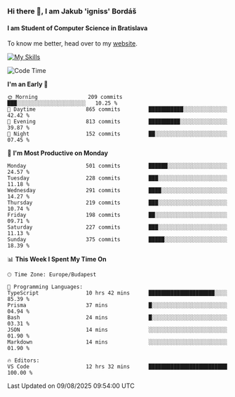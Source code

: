 ### Hi there 👋, I am Jakub 'igniss' Bordáš

#### I am Student of Computer Science in Bratislava
To know me better, head over to my [website](https://bordas.sk).

[![My Skills](https://skillicons.dev/icons?i=js,typescript,html,css,figma,svelte,vue,next,postgresql,nest,express,nodejs)](https://bordas.sk)


<!--START_SECTION:waka-->
![Code Time](http://img.shields.io/badge/Code%20Time-2%2C017%20hrs%2038%20mins-blue)

**I'm an Early 🐤** 

```text
🌞 Morning                209 commits         ███░░░░░░░░░░░░░░░░░░░░░░   10.25 % 
🌆 Daytime                865 commits         ███████████░░░░░░░░░░░░░░   42.42 % 
🌃 Evening                813 commits         ██████████░░░░░░░░░░░░░░░   39.87 % 
🌙 Night                  152 commits         ██░░░░░░░░░░░░░░░░░░░░░░░   07.45 % 
```
📅 **I'm Most Productive on Monday** 

```text
Monday                   501 commits         ██████░░░░░░░░░░░░░░░░░░░   24.57 % 
Tuesday                  228 commits         ███░░░░░░░░░░░░░░░░░░░░░░   11.18 % 
Wednesday                291 commits         ████░░░░░░░░░░░░░░░░░░░░░   14.27 % 
Thursday                 219 commits         ███░░░░░░░░░░░░░░░░░░░░░░   10.74 % 
Friday                   198 commits         ██░░░░░░░░░░░░░░░░░░░░░░░   09.71 % 
Saturday                 227 commits         ███░░░░░░░░░░░░░░░░░░░░░░   11.13 % 
Sunday                   375 commits         █████░░░░░░░░░░░░░░░░░░░░   18.39 % 
```


📊 **This Week I Spent My Time On** 

```text
🕑︎ Time Zone: Europe/Budapest

💬 Programming Languages: 
TypeScript               10 hrs 42 mins      █████████████████████░░░░   85.39 % 
Prisma                   37 mins             █░░░░░░░░░░░░░░░░░░░░░░░░   04.94 % 
Bash                     24 mins             █░░░░░░░░░░░░░░░░░░░░░░░░   03.31 % 
JSON                     14 mins             ░░░░░░░░░░░░░░░░░░░░░░░░░   01.90 % 
Markdown                 14 mins             ░░░░░░░░░░░░░░░░░░░░░░░░░   01.90 % 

🔥 Editors: 
VS Code                  12 hrs 32 mins      █████████████████████████   100.00 % 
```


 Last Updated on 09/08/2025 09:54:00 UTC
<!--END_SECTION:waka-->
